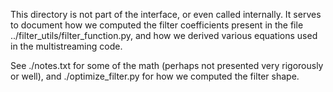 

This directory is not part of the interface, or even called internally.
It serves to document how we computed the filter coefficients present in
the file ../filter_utils/filter_function.py, and how we derived
various equations used in the multistreaming code.

See ./notes.txt for some of the math (perhaps not presented very
rigorously or well), and ./optimize_filter.py for how we computed the filter
shape.
